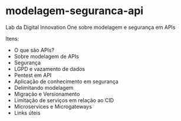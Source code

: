 # modelagem-seguranca-api
Lab da Digital Innovation One sobre modelagem e segurança em APIs

Itens:
- O que são APIs?
- Sobre modelagem de APIs
- Segurança
- LGPD e vazamento de dados
- Pentest em API
- Aplicação de conhecimento em segurança
- Delimitando modelagem
- Migração e Versionamento
- Limitação de serviços em relação ao CID
- Microservices e Microgateways
- Links úteis

